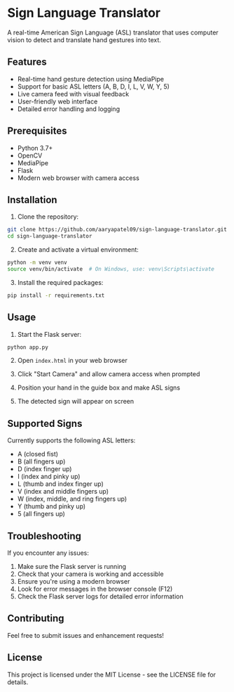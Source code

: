 # Sign Language Translator

A real-time American Sign Language (ASL) translator that uses computer vision to detect and translate hand gestures into text.

## Features

- Real-time hand gesture detection using MediaPipe
- Support for basic ASL letters (A, B, D, I, L, V, W, Y, 5)
- Live camera feed with visual feedback
- User-friendly web interface
- Detailed error handling and logging

## Prerequisites

- Python 3.7+
- OpenCV
- MediaPipe
- Flask
- Modern web browser with camera access

## Installation

1. Clone the repository:
```bash
git clone https://github.com/aaryapatel09/sign-language-translator.git
cd sign-language-translator
```

2. Create and activate a virtual environment:
```bash
python -m venv venv
source venv/bin/activate  # On Windows, use: venv\Scripts\activate
```

3. Install the required packages:
```bash
pip install -r requirements.txt
```

## Usage

1. Start the Flask server:
```bash
python app.py
```

2. Open `index.html` in your web browser

3. Click "Start Camera" and allow camera access when prompted

4. Position your hand in the guide box and make ASL signs

5. The detected sign will appear on screen

## Supported Signs

Currently supports the following ASL letters:
- A (closed fist)
- B (all fingers up)
- D (index finger up)
- I (index and pinky up)
- L (thumb and index finger up)
- V (index and middle fingers up)
- W (index, middle, and ring fingers up)
- Y (thumb and pinky up)
- 5 (all fingers up)

## Troubleshooting

If you encounter any issues:
1. Make sure the Flask server is running
2. Check that your camera is working and accessible
3. Ensure you're using a modern browser
4. Look for error messages in the browser console (F12)
5. Check the Flask server logs for detailed error information

## Contributing

Feel free to submit issues and enhancement requests!

## License

This project is licensed under the MIT License - see the LICENSE file for details. 